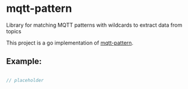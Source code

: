 # mqtt-pattern

Library for matching MQTT patterns with wildcards to extract data from topics

This project is a go implementation of [mqtt-pattern](https://github.com/RangerMauve/mqtt-pattern).

## Example:

```go

// placeholder

```
